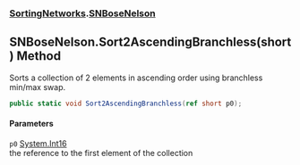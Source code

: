 ### [SortingNetworks](SortingNetworks.md 'SortingNetworks').[SNBoseNelson](SortingNetworks_SNBoseNelson.md 'SortingNetworks.SNBoseNelson')
## SNBoseNelson.Sort2AscendingBranchless(short) Method
Sorts a collection of 2 elements in ascending order using branchless min/max swap.  
```csharp
public static void Sort2AscendingBranchless(ref short p0);
```
#### Parameters
<a name='SortingNetworks_SNBoseNelson_Sort2AscendingBranchless(short)_p0'></a>
`p0` [System.Int16](https://docs.microsoft.com/en-us/dotnet/api/System.Int16 'System.Int16')  
the reference to the first element of the collection
  
